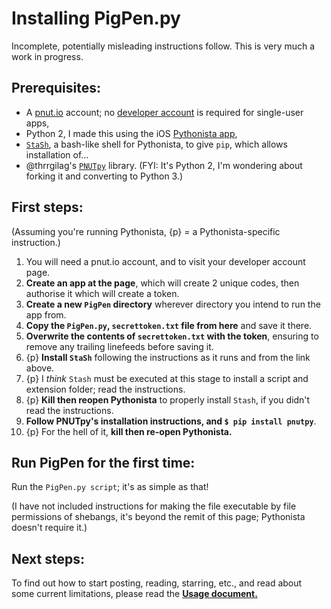# Installing PigPen.py
Incomplete, potentially misleading instructions follow.  This is very much a work in progress.

## Prerequisites:
* A [pnut.io](https://pnut.io) account; no [developer account](https://pnut.io/dev) is required for single-user apps,
* Python 2, I made this using the iOS [Pythonista app](http://omz-software.com/pythonista/),
* [`StaSh`](https://gist.github.com/CodyKochmann/4d6b40e77ba862e634185a038d2c3f13), a bash-like shell for Pythonista, to give `pip`, which allows installation of…
* @thrrgilag's [`PNUTpy`](https://github.com/pnut-api/PNUTpy) library. (FYI: It's Python 2, I'm wondering about forking it and converting to Python 3.)

## First steps:
(Assuming you're running Pythonista, {p} = a Pythonista-specific instruction.)
1. You will need a pnut.io account, and to visit your developer account page.
1. **Create an app at the page**, which will create 2 unique codes, then authorise it which will create a token.
1. **Create a new `PigPen` directory** wherever directory you intend to run the app from.
1. **Copy the `PigPen.py`, `secrettoken.txt` file from here** and save it there.
1. **Overwrite the contents of `secrettoken.txt` with the token**, ensuring to remove any trailing linefeeds before saving it.
1. {p} **Install `StaSh`** following the instructions as it runs and from the link above.
1. {p} I *think* `Stash` must be executed at this stage to install a script and extension folder; read the instructions.
1. {p} **Kill then reopen Pythonista** to properly install `Stash`, if you didn't read the instructions.
1. **Follow PNUTpy's installation instructions, and `$ pip install pnutpy`**.
1. {p} For the hell of it, **kill then re-open Pythonista.**

## Run PigPen for the first time:
Run the `PigPen.py script`; it's as simple as that!

(I have not included instructions for making the file executable by file permissions of shebangs, it's beyond the remit of this page; Pythonista doesn't require it.)

## Next steps:
To find out how to start posting, reading, starring, etc., and read about some current limitations, please read the **[Usage document.](/docs/20-usage.md)**
